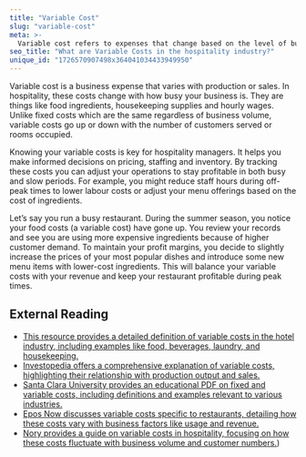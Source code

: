 ```yaml
---
title: "Variable Cost"
slug: "variable-cost"
meta: >-
  Variable cost refers to expenses that change based on the level of business activity, such as food, beverages, and labour in hotels, restaurants, cafes, and bars.
seo_title: "What are Variable Costs in the hospitality industry?"
unique_id: "1726570907498x364041034433949950"
---
```


Variable cost is a business expense that varies with production or sales. In hospitality, these costs change with how busy your business is. They are things like food ingredients, housekeeping supplies and hourly wages. Unlike fixed costs which are the same regardless of business volume, variable costs go up or down with the number of customers served or rooms occupied.

Knowing your variable costs is key for hospitality managers. It helps you make informed decisions on pricing, staffing and inventory. By tracking these costs you can adjust your operations to stay profitable in both busy and slow periods. For example, you might reduce staff hours during off-peak times to lower labour costs or adjust your menu offerings based on the cost of ingredients.

Let’s say you run a busy restaurant. During the summer season, you notice your food costs (a variable cost) have gone up. You review your records and see you are using more expensive ingredients because of higher customer demand. To maintain your profit margins, you decide to slightly increase the prices of your most popular dishes and introduce some new menu items with lower-cost ingredients. This will balance your variable costs with your revenue and keep your restaurant profitable during peak times.

## External Reading

- [This resource provides a detailed definition of variable costs in the hotel industry, including examples like food, beverages, laundry, and housekeeping.](https://catalaconsulting.co.uk/hotel-variable-costs/#:~:text=Definition%20of%20variable%20costs,-First%2C%20let's%20define)
- [Investopedia offers a comprehensive explanation of variable costs, highlighting their relationship with production output and sales.](https://www.investopedia.com/terms/v/variablecost.asp#:~:text=Key%20Takeaways-,A%20variable%20cost%20is%20an%20expense%20that%20changes%20in%20proportion,sales%20decrease%2C%20variable%20costs%20decrease.)
- [Santa Clara University provides an educational PDF on fixed and variable costs, including definitions and examples relevant to various industries.](https://www.scu.edu/media/mobi/Fixed-and-Variable-Costs.pdf)
- [Epos Now discusses variable costs specific to restaurants, detailing how these costs vary with business factors like usage and revenue.](https://www.eposnow.com/us/resources/variable-costs-for-a-restaurant/#:~:text=Examples%20of%20variable%20expenses%20in,and%20condition%20of%20the%20building.)
- [Nory provides a guide on variable costs in hospitality, focusing on how these costs fluctuate with business volume and customer numbers.](https://nory.ai/blog/guide-to-restaurant-fixed-and-variable-costs/#:~:text=What%20are%20variable%20costs%20in,the%20cost%20of%20goods%20sold))